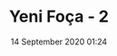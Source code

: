 ---
title: Yeni Foça - 2
date: 14 September 2020 01:24
photo: 4FB098B9-B89F-463B-BCF0-71F64268A281.jpeg
---